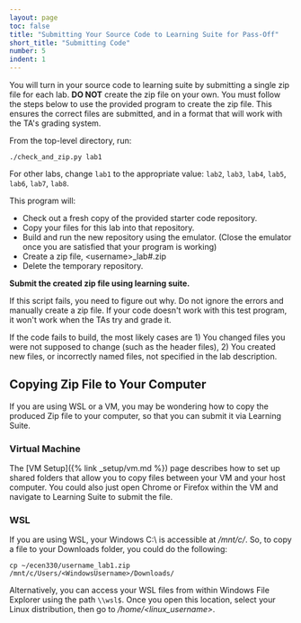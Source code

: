 ```yaml
---
layout: page
toc: false
title: "Submitting Your Source Code to Learning Suite for Pass-Off"
short_title: "Submitting Code"
number: 5
indent: 1
---
```


You will turn in your source code to learning suite by submitting a single zip file for each lab.  **DO NOT** create the zip file on your own.  You must follow the steps below to use the provided program to create the zip file.  This ensures the correct files are submitted, and in a format that will work with the TA's grading system.

From the top-level directory, run:

    ./check_and_zip.py lab1

For other labs, change `lab1` to the appropriate value: `lab2`, `lab3`, `lab4`, `lab5`, `lab6`, `lab7`, `lab8`.

This program will:
  * Check out a fresh copy of the provided starter code repository.
  * Copy your files for this lab into that repository.
  * Build and run the new repository using the emulator. (Close the emulator once you are satisfied that your program is working)
  * Create a zip file, \<username\>_lab#.zip
  * Delete the temporary repository.

**Submit the created zip file using learning suite.**

If this script fails, you need to figure out why.  Do not ignore the errors and manually create a zip file.  If your code doesn't work with this test program, it won't work when the TAs try and grade it.

If the code fails to build, the most likely cases are 1) You changed files you were not supposed to change (such as the header files), 2) You created new files, or incorrectly named files, not specified in the lab description.


## Copying Zip File to Your Computer 
If you are using WSL or a VM, you may be wondering how to copy the produced Zip file to your computer, so that you can submit it via Learning Suite.  


### Virtual Machine 

The [VM Setup]({% link _setup/vm.md %}) page describes how to set up shared folders that allow you to copy files between your VM and your host computer.  You could also just open Chrome or Firefox within the VM and navigate to Learning Suite to submit the file.

### WSL 
If you are using WSL, your Windows C:\ is accessible at */mnt/c/*.  So, to copy a file to your Downloads folder, you could do the following:

    cp ~/ecen330/username_lab1.zip /mnt/c/Users/<WindowsUsername>/Downloads/

Alternatively, you can access your WSL files from within Windows File Explorer using the path `\\wsl$`.  Once you open this location, select your Linux distribution, then go to */home/\<linux_username\>*.

<!-- 
If you are working remotely, you can do this combined with the ''scp'' command described above, like this:
<code>
scp caedm_username@caedm-machine:/home/caedm_username/ecen330/username_lab1.zip /mnt/c/Users/<WindowsUsername>/Downloads/
</code> -->
